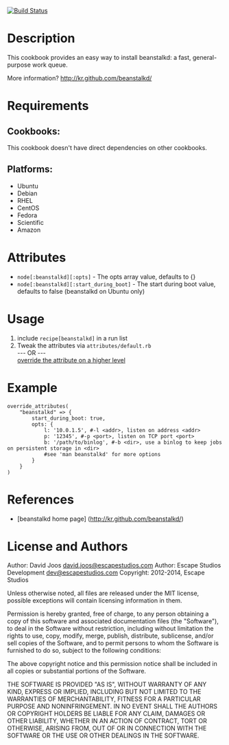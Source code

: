 [![Build Status](https://secure.travis-ci.org/escapestudios/chef-beanstalkd.png)](http://travis-ci.org/escapestudios/chef-beanstalkd)

Description
===========

This cookbook provides an easy way to install beanstalkd: a fast, general-purpose work queue.

More information?
http://kr.github.com/beanstalkd/

Requirements
============

## Cookbooks:

This cookbook doesn't have direct dependencies on other cookbooks.

## Platforms:

* Ubuntu
* Debian
* RHEL
* CentOS
* Fedora
* Scientific
* Amazon

Attributes
==========

* `node[:beanstalkd][:opts]` - The opts array value, defaults to {}
* `node[:beanstalkd][:start_during_boot]` - The start during boot value, defaults to false (beanstalkd on Ubuntu only)

Usage
=====

 1. include `recipe[beanstalkd]` in a run list
 2. Tweak the attributes via `attributes/default.rb`  
    --- OR ---  
    [override the attribute on a higher level](http://wiki.opscode.com/display/chef/Attributes#Attributes-AttributesPrecedence)

Example
=======

    override_attributes(
        "beanstalkd" => {
            start_during_boot: true,
            opts: {
                l: '10.0.1.5', #-l <addr>, listen on address <addr>
                p: '12345', #-p <port>, listen on TCP port <port>
                b: '/path/to/binlog', #-b <dir>, use a binlog to keep jobs on persistent storage in <dir>
                #see 'man beanstalkd' for more options
            }
        }
    )

References
==========

* [beanstalkd home page] (http://kr.github.com/beanstalkd/)

License and Authors
===================

Author: David Joos <david.joos@escapestudios.com>
Author: Escape Studios Development <dev@escapestudios.com>
Copyright: 2012-2014, Escape Studios

Unless otherwise noted, all files are released under the MIT license,
possible exceptions will contain licensing information in them.

Permission is hereby granted, free of charge, to any person obtaining a copy
of this software and associated documentation files (the "Software"), to deal
in the Software without restriction, including without limitation the rights
to use, copy, modify, merge, publish, distribute, sublicense, and/or sell
copies of the Software, and to permit persons to whom the Software is
furnished to do so, subject to the following conditions:

The above copyright notice and this permission notice shall be included in
all copies or substantial portions of the Software.

THE SOFTWARE IS PROVIDED "AS IS", WITHOUT WARRANTY OF ANY KIND, EXPRESS OR
IMPLIED, INCLUDING BUT NOT LIMITED TO THE WARRANTIES OF MERCHANTABILITY,
FITNESS FOR A PARTICULAR PURPOSE AND NONINFRINGEMENT. IN NO EVENT SHALL THE
AUTHORS OR COPYRIGHT HOLDERS BE LIABLE FOR ANY CLAIM, DAMAGES OR OTHER
LIABILITY, WHETHER IN AN ACTION OF CONTRACT, TORT OR OTHERWISE, ARISING FROM,
OUT OF OR IN CONNECTION WITH THE SOFTWARE OR THE USE OR OTHER DEALINGS IN
THE SOFTWARE.
